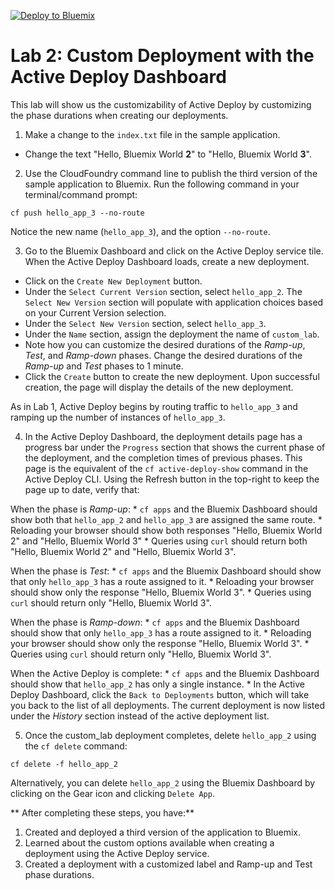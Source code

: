 [![Deploy to Bluemix](https://bluemix.net/deploy/button.png)](https://bluemix.net/deploy?repository=https://github.com/IBM-Bluemix/active-deploy-lab)

# Lab 2: Custom Deployment with the Active Deploy Dashboard

This lab will show us the customizability of Active Deploy by customizing the phase durations when creating our deployments.

1. Make a change to the `index.txt` file in the sample application.
  * Change the text "Hello, Bluemix World **2**" to "Hello, Bluemix World **3**".

2. Use the CloudFoundry command line to publish the third version of the sample application to Bluemix. Run the following command in your terminal/command prompt:

  `cf push hello_app_3 --no-route`

  Notice the new name (`hello_app_3`), and the option `--no-route`.

3. Go to the Bluemix Dashboard and click on the Active Deploy service tile. When the Active Deploy Dashboard loads, create a new deployment.
  * Click on the `Create New Deployment` button.
  * Under the `Select Current Version` section, select `hello_app_2`. The `Select New Version` section will populate with application choices based on your Current Version selection.
  * Under the `Select New Version` section, select `hello_app_3`.
  * Under the `Name` section, assign the deployment the name of `custom_lab`.
  * Note how you can customize the desired durations of the _Ramp-up_, _Test_, and _Ramp-down_ phases. Change the desired durations of the _Ramp-up_ and _Test_ phases to 1 minute.
  * Click the `Create` button to create the new deployment. Upon successful creation, the page will display the details of the new deployment.

  As in Lab 1, Active Deploy begins by routing traffic to `hello_app_3` and ramping up the number of instances of `hello_app_3`.

4. In the Active Deploy Dashboard, the deployment details page has a progress bar under the `Progress` section that shows the current phase of the deployment, and the completion times of previous phases. This page is the equivalent of the `cf active-deploy-show` command in the Active Deploy CLI. Using the Refresh button in the top-right to keep the page up to date, verify that:

  When the phase is _Ramp-up_:
    * `cf apps` and the Bluemix Dashboard should show both that `hello_app_2` and `hello_app_3` are assigned the same route.
    * Reloading your browser should show both responses "Hello, Bluemix World 2" and "Hello, Bluemix World 3"
    * Queries using `curl` should return both "Hello, Bluemix World 2" and "Hello, Bluemix World 3".

  When the phase is _Test_:
    * `cf apps` and the Bluemix Dashboard should show that only `hello_app_3` has a route assigned to it.
    * Reloading your browser should show only the response "Hello, Bluemix World 3".
    * Queries using `curl` should return only "Hello, Bluemix World 3".

  When the phase is _Ramp-down_:
    * `cf apps` and the Bluemix Dashboard should show that only `hello_app_3` has a route assigned to it.
    * Reloading your browser should show only the response "Hello, Bluemix World 3".
    * Queries using `curl` should return only "Hello, Bluemix World 3".

  When the Active Deploy is complete:
    * `cf apps` and the Bluemix Dashboard should show that `hello_app_2` has only a single instance.
    * In the Active Deploy Dashboard, click the `Back to Deployments` button, which will take you back to the list of all deployments. The current deployment is now listed under the _History_ section instead of the active deployment list.

5. Once the custom_lab deployment completes, delete `hello_app_2` using the `cf delete` command:

  `cf delete -f hello_app_2`

Alternatively, you can delete `hello_app_2` using the Bluemix Dashboard by clicking on the Gear icon and clicking `Delete App`.

** After completing these steps, you have:**
1. Created and deployed a third version of the application to Bluemix.
2. Learned about the custom options available when creating a deployment using the Active Deploy service.
3. Created a deployment with a customized label and Ramp-up and Test phase durations.
